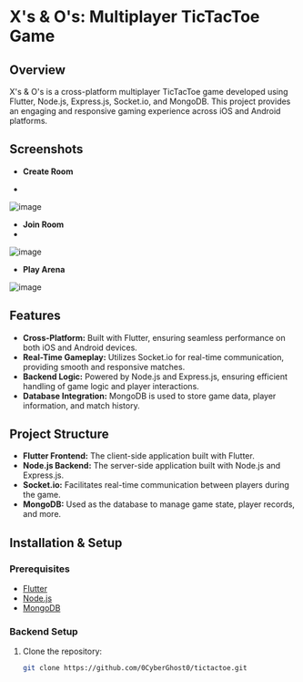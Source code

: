# X's & O's: Multiplayer TicTacToe Game

## Overview
X's & O's is a cross-platform multiplayer TicTacToe game developed using Flutter, Node.js, Express.js, Socket.io, and MongoDB. This project provides an engaging and responsive gaming experience across iOS and Android platforms.
 ## Screenshots
- **Create Room**

- 
![image](https://github.com/user-attachments/assets/cd0cbb51-104d-471f-961d-dfe2ab64224d)

- **Join Room**
- 
![image](https://github.com/user-attachments/assets/80008e59-1150-437d-b7b1-c3ff923a07e3)

- **Play Arena** 

![image](https://github.com/user-attachments/assets/504a1db3-b5be-4e2b-8967-796c3f2a6b3c)




## Features
- **Cross-Platform:** Built with Flutter, ensuring seamless performance on both iOS and Android devices.
- **Real-Time Gameplay:** Utilizes Socket.io for real-time communication, providing smooth and responsive matches.
- **Backend Logic:** Powered by Node.js and Express.js, ensuring efficient handling of game logic and player interactions.
- **Database Integration:** MongoDB is used to store game data, player information, and match history.

## Project Structure
- **Flutter Frontend:** The client-side application built with Flutter.
- **Node.js Backend:** The server-side application built with Node.js and Express.js.
- **Socket.io:** Facilitates real-time communication between players during the game.
- **MongoDB:** Used as the database to manage game state, player records, and more.



## Installation & Setup
### Prerequisites
- [Flutter](https://flutter.dev/docs/get-started/install)
- [Node.js](https://nodejs.org/en/download/)
- [MongoDB](https://www.mongodb.com/try/download/community)
  
### Backend Setup
1. Clone the repository:
   ```bash
   git clone https://github.com/0CyberGhost0/tictactoe.git
